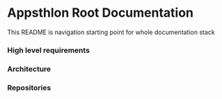 # Appsthlon Root Documentation #

This README is navigation starting point for whole documentation stack

### High level requirements ###

### Architecture ###

### Repositories ###
